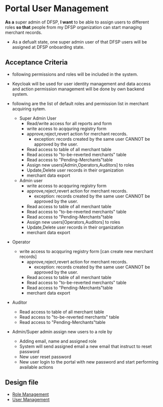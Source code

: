 # Portal User Management 

**As a** super admin of DFSP, **I want** to be able to assign users to different roles **so that** people from my DFSP organization can start managing merchant records.

* As a defualt state, one super admin user of that DFSP users will be assigned at DFSP onboarding state.

## Acceptance Criteria 

* following permissions and roles will be included in the system. 
* Keycloak will be used for user identity management and data access and action permission management will be done by own backend system.
* following are the list of default roles and permission list in merchant acquiring sytem. 
  * Super Admin User  
    * Read/write access for all reports and form
    * write access to acqquring registry form
    * approve,reject,revert action for merchant records.
      * exception: records created by the same user CANNOT be approved by the user.
    * Read access to table of all merchant table
    * Read access to "to-be-reverted merchants" table
    * Read access to "Pending-Merchants"table
    * Assign new users[Admin,Operators,Auditors] to roles
    * Update,Delete user records in their organization
    * merchant data export
  * Admin user
    * write access to acqquring registry form
    * approve,reject,revert action for merchant records.
      * exception: records created by the same user CANNOT be approved by the user.
    * Read access to table of all merchant table
    * Read access to "to-be-reverted merchants" table
    * Read access to "Pending-Merchants"table
    * Assign new users[Operators,Auditors] to roles
    * Update,Delete user records in their organization
    * merchant data export
* Operator  
  * write access to acqquring registry form [can create new merchant records]
    * approve,reject,revert action for merchant records.
      * exception: records created by the same user CANNOT be approved by the user.
    * Read access to table of all merchant table
    * Read access to "to-be-reverted merchants" table
    * Read access to "Pending-Merchants"table
    * merchant data export
* Auditor  
  * Read access to table of all merchant table
  * Read access to "to-be-reverted merchants" table
  * Read access to "Pending-Merchants"table

* Admin/Super admin assign new users to a role by  
  * Adding email, name and assigned role
  * System will send assigned email a new email that instruct to reset password
  * New user reset password 
  * New user login to the portal with new password and start performing available actions

## Design file

* [Role Management](https://www.figma.com/proto/sEFusJJ4pQedgXvfRixE7b/Merchant-Registry-Prototype?page-id=1435%3A7881&type=design&node-id=1435-8023&viewport=644%2C-1531%2C0.48&t=3nzJNy4MNiGvPOBV-1&scaling=scale-down&starting-point-node-id=1435%3A8023&show-proto-sidebar=1&mode=design)
* [User Management](https://www.figma.com/proto/sEFusJJ4pQedgXvfRixE7b/Merchant-Registry-Prototype?page-id=1435%3A7881&type=design&node-id=1435-13552&viewport=644%2C-1531%2C0.48&t=3nzJNy4MNiGvPOBV-1&scaling=scale-down&starting-point-node-id=1435%3A13552&show-proto-sidebar=1&mode=design)